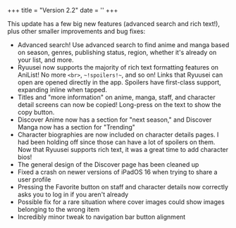 +++
title = "Version 2.2"
date = ''
+++

This update has a few big new features (advanced search and rich text!), plus other smaller improvements and bug fixes:

- Advanced search! Use advanced search to find anime and manga based on season, genres, publishing status, region, whether it's already on your list, and more.
- Ryuusei now supports the majority of rich text formatting features on AniList! No more `<br>`, `~!spoilers!~`, and so on! Links that Ryuusei can open are opened directly in the app. Spoilers have first-class support, expanding inline when tapped.
- Titles and "more information" on anime, manga, staff, and character detail screens can now be copied! Long-press on the text to show the copy button.
- Discover Anime now has a section for "next season," and Discover Manga now has a section for "Trending"
- Character biographies are now included on character details pages. I had been holding off since those can have a lot of spoilers on them. Now that Ryuusei supports rich text, it was a great time to add character bios!
- The general design of the Discover page has been cleaned up
- Fixed a crash on newer versions of iPadOS 16 when trying to share a user profile
- Pressing the Favorite button on staff and character details now correctly asks you to log in if you aren't already
- Possible fix for a rare situation where cover images could show images belonging to the wrong item
- Incredibly minor tweak to navigation bar button alignment
